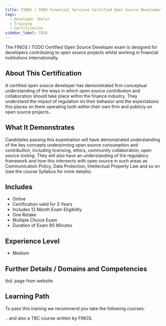 ```yaml
---
title: FINOS / TODO Financial Services Certified Open Source Developer
tags: 
  - Developer (Role)
  - Training
  - Certification
sidebar_label: COSD
---
```


The FINOS / TODO Certified Open Source Developer exam is designed for developers contributing to open source projects whilst  working in financial institutions internationally. 

## About This Certification

A certified open source developer has demonstrated firm conceptual understanding of the ways in which open source contribution and collaboration should take place within the  finance industry.  They understand the impact of regulation on their behavior and the expectations this places on them operating both within their own firm and publicly on open source projects..

## What It Demonstrates

Candidates passing this examination will have demonstrated understanding of the key concepts underpinning open source consumption and contribution, including licensing, ethics, community collaboration, open source tooling. They will also have an understanding of the regulatory framework and how this intersects with open source in such areas as Communication Policy, Data Protection, Intellectual Property Law and so on (see the course Syllabus for more details).

## Includes

- Online
- Certification valid for 3 Years
- Includes 12 Month Exam Eligibility
- One Retake
- Multiple Choice Exam
- Duration of Exam 90 Minutes

## Experience Level

- Medium

## Further Details / Domains and Competencies

tbd. page from website

## Learning Path

To pass this training we recommend you take the following courses:

<CourseList filter="Training" tag="COSD (Certification)" />

.. and also a TBC course written by FINOS.




